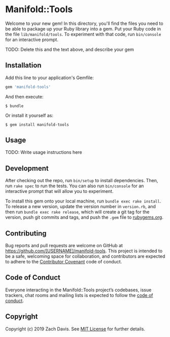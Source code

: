 # Manifold::Tools

Welcome to your new gem! In this directory, you'll find the files you need to be able to package up your Ruby library into a gem. Put your Ruby code in the file `lib/manifold/tools`. To experiment with that code, run `bin/console` for an interactive prompt.

TODO: Delete this and the text above, and describe your gem

## Installation

Add this line to your application's Gemfile:

```ruby
gem 'manifold-tools'
```

And then execute:

    $ bundle

Or install it yourself as:

    $ gem install manifold-tools

## Usage

TODO: Write usage instructions here

## Development

After checking out the repo, run `bin/setup` to install dependencies. Then, run `rake spec` to run the tests. You can also run `bin/console` for an interactive prompt that will allow you to experiment.

To install this gem onto your local machine, run `bundle exec rake install`. To release a new version, update the version number in `version.rb`, and then run `bundle exec rake release`, which will create a git tag for the version, push git commits and tags, and push the `.gem` file to [rubygems.org](https://rubygems.org).

## Contributing

Bug reports and pull requests are welcome on GitHub at https://github.com/[USERNAME]/manifold-tools. This project is intended to be a safe, welcoming space for collaboration, and contributors are expected to adhere to the [Contributor Covenant](http://contributor-covenant.org) code of conduct.

## Code of Conduct

Everyone interacting in the Manifold::Tools project’s codebases, issue trackers, chat rooms and mailing lists is expected to follow the [code of conduct](https://github.com/[USERNAME]/manifold-tools/blob/master/CODE_OF_CONDUCT.md).

## Copyright

Copyright (c) 2019 Zach Davis. See [MIT License](LICENSE.txt) for further details.